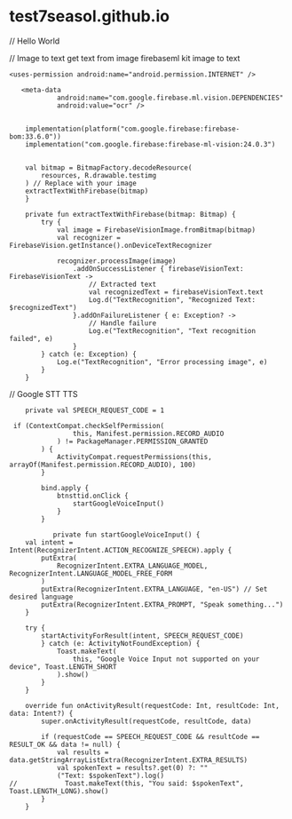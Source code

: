 # test7seasol.github.io

// Hello World

// Image to text get text from image firebaseml kit image to text

    <uses-permission android:name="android.permission.INTERNET" />

       <meta-data
                android:name="com.google.firebase.ml.vision.DEPENDENCIES"
                android:value="ocr" />
                
    
        implementation(platform("com.google.firebase:firebase-bom:33.6.0"))
        implementation("com.google.firebase:firebase-ml-vision:24.0.3")


        val bitmap = BitmapFactory.decodeResource(
            resources, R.drawable.testimg
        ) // Replace with your image
        extractTextWithFirebase(bitmap)
        }
    
        private fun extractTextWithFirebase(bitmap: Bitmap) {
            try {
                val image = FirebaseVisionImage.fromBitmap(bitmap)
                val recognizer = FirebaseVision.getInstance().onDeviceTextRecognizer
    
                recognizer.processImage(image)
                    .addOnSuccessListener { firebaseVisionText: FirebaseVisionText ->
                        // Extracted text
                        val recognizedText = firebaseVisionText.text
                        Log.d("TextRecognition", "Recognized Text: $recognizedText")
                    }.addOnFailureListener { e: Exception? ->
                        // Handle failure
                        Log.e("TextRecognition", "Text recognition failed", e)
                    }
            } catch (e: Exception) {
                Log.e("TextRecognition", "Error processing image", e)
            }
        }



// Google STT TTS
     
        private val SPEECH_REQUEST_CODE = 1
        
     if (ContextCompat.checkSelfPermission(
                    this, Manifest.permission.RECORD_AUDIO
                ) != PackageManager.PERMISSION_GRANTED
            ) {
                ActivityCompat.requestPermissions(this, arrayOf(Manifest.permission.RECORD_AUDIO), 100)
            }
    
            bind.apply {
                btnsttid.onClick {
                    startGoogleVoiceInput()
                }
            }

               private fun startGoogleVoiceInput() {
        val intent = Intent(RecognizerIntent.ACTION_RECOGNIZE_SPEECH).apply {
            putExtra(
                RecognizerIntent.EXTRA_LANGUAGE_MODEL, RecognizerIntent.LANGUAGE_MODEL_FREE_FORM
            )
            putExtra(RecognizerIntent.EXTRA_LANGUAGE, "en-US") // Set desired language
            putExtra(RecognizerIntent.EXTRA_PROMPT, "Speak something...")
        }

        try {
            startActivityForResult(intent, SPEECH_REQUEST_CODE)
            } catch (e: ActivityNotFoundException) {
                Toast.makeText(
                    this, "Google Voice Input not supported on your device", Toast.LENGTH_SHORT
                ).show()
            }
        }
    
        override fun onActivityResult(requestCode: Int, resultCode: Int, data: Intent?) {
            super.onActivityResult(requestCode, resultCode, data)
    
            if (requestCode == SPEECH_REQUEST_CODE && resultCode == RESULT_OK && data != null) {
                val results = data.getStringArrayListExtra(RecognizerIntent.EXTRA_RESULTS)
                val spokenText = results?.get(0) ?: ""
                ("Text: $spokenText").log()
    //            Toast.makeText(this, "You said: $spokenText", Toast.LENGTH_LONG).show()
            }
        }
